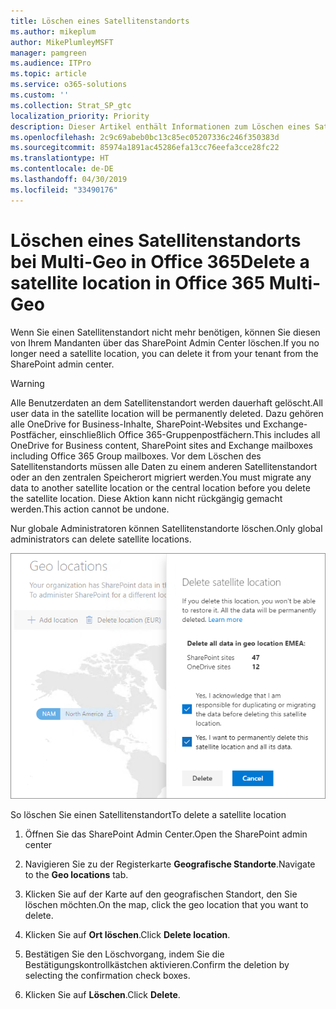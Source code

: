 ```yaml
---
title: Löschen eines Satellitenstandorts
ms.author: mikeplum
author: MikePlumleyMSFT
manager: pamgreen
ms.audience: ITPro
ms.topic: article
ms.service: o365-solutions
ms.custom: ''
ms.collection: Strat_SP_gtc
localization_priority: Priority
description: Dieser Artikel enthält Informationen zum Löschen eines Satellitenstandorts bei Multi-Geo in Office 365.
ms.openlocfilehash: 2c9c69abeb0bc13c85ec05207336c246f350383d
ms.sourcegitcommit: 85974a1891ac45286efa13cc76eefa3cce28fc22
ms.translationtype: HT
ms.contentlocale: de-DE
ms.lasthandoff: 04/30/2019
ms.locfileid: "33490176"
---
```

# <a name="delete-a-satellite-location-in-office-365-multi-geo"></a><span data-ttu-id="f7f19-103">Löschen eines Satellitenstandorts bei Multi-Geo in Office 365</span><span class="sxs-lookup"><span data-stu-id="f7f19-103">Delete a satellite location in Office 365 Multi-Geo</span></span>

<span data-ttu-id="f7f19-104">Wenn Sie einen Satellitenstandort nicht mehr benötigen, können Sie diesen von Ihrem Mandanten über das SharePoint Admin Center löschen.</span><span class="sxs-lookup"><span data-stu-id="f7f19-104">If you no longer need a satellite location, you can delete it from your tenant from the SharePoint admin center.</span></span>

> [!WARNING]
> <span data-ttu-id="f7f19-105">Alle Benutzerdaten an dem Satellitenstandort werden dauerhaft gelöscht.</span><span class="sxs-lookup"><span data-stu-id="f7f19-105">All user data in the satellite location will be permanently deleted.</span></span> <span data-ttu-id="f7f19-106">Dazu gehören alle OneDrive for Business-Inhalte, SharePoint-Websites und Exchange-Postfächer, einschließlich Office 365-Gruppenpostfächern.</span><span class="sxs-lookup"><span data-stu-id="f7f19-106">This includes all OneDrive for Business content, SharePoint sites and Exchange mailboxes including Office 365 Group mailboxes.</span></span> <span data-ttu-id="f7f19-107">Vor dem Löschen des Satellitenstandorts müssen alle Daten zu einem anderen Satellitenstandort oder an den zentralen Speicherort migriert werden.</span><span class="sxs-lookup"><span data-stu-id="f7f19-107">You must migrate any data to another satellite location or the central location before you delete the satellite location.</span></span> <span data-ttu-id="f7f19-108">Diese Aktion kann nicht rückgängig gemacht werden.</span><span class="sxs-lookup"><span data-stu-id="f7f19-108">This action cannot be undone.</span></span>

<span data-ttu-id="f7f19-109">Nur globale Administratoren können Satellitenstandorte löschen.</span><span class="sxs-lookup"><span data-stu-id="f7f19-109">Only global administrators can delete satellite locations.</span></span>

![Screenshot des Admin Centers bei Multi-Geo, in dem die Benutzeroberfläche zum Löschen des geografischen Standorts gezeigt wird.](media/multi-geo-delete-satellite-location.png)

<span data-ttu-id="f7f19-111">So löschen Sie einen Satellitenstandort</span><span class="sxs-lookup"><span data-stu-id="f7f19-111">To delete a satellite location</span></span>

1. <span data-ttu-id="f7f19-112">Öffnen Sie das SharePoint Admin Center.</span><span class="sxs-lookup"><span data-stu-id="f7f19-112">Open the SharePoint admin center</span></span>

2. <span data-ttu-id="f7f19-113">Navigieren Sie zu der Registerkarte **Geografische Standorte**.</span><span class="sxs-lookup"><span data-stu-id="f7f19-113">Navigate to the **Geo locations** tab.</span></span>

3. <span data-ttu-id="f7f19-114">Klicken Sie auf der Karte auf den geografischen Standort, den Sie löschen möchten.</span><span class="sxs-lookup"><span data-stu-id="f7f19-114">On the map, click the geo location that you want to delete.</span></span>

4. <span data-ttu-id="f7f19-115">Klicken Sie auf **Ort löschen**.</span><span class="sxs-lookup"><span data-stu-id="f7f19-115">Click **Delete location**.</span></span>

5. <span data-ttu-id="f7f19-116">Bestätigen Sie den Löschvorgang, indem Sie die Bestätigungskontrollkästchen aktivieren.</span><span class="sxs-lookup"><span data-stu-id="f7f19-116">Confirm the deletion by selecting the confirmation check boxes.</span></span>

6. <span data-ttu-id="f7f19-117">Klicken Sie auf **Löschen**.</span><span class="sxs-lookup"><span data-stu-id="f7f19-117">Click **Delete**.</span></span>
